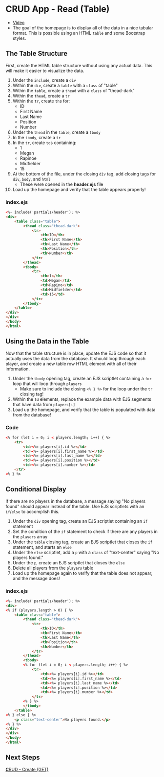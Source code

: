 # C**R**UD App - Read (Table)
- [Video](https://youtu.be/nC80SRCzRwU?t=367)
- The goal of the homepage is to display all of the data in a nice tabular format. This is possible using an HTML `table` and some Bootstrap styles.

## The Table Structure
First, create the HTML table structure without using any actual data. This will make it easier to visualize the data.

1. Under the `include`, create a `div`
1. Within the `div`, create a `table` with a `class` of "table"
1. Within the `table`, create a `thead` with a `class` of "thead-dark"
1. Within the `thead`, create a `tr`
1. Within the `tr`, create `th`s for:
    - ID
    - First Name
    - Last Name
    - Position
    - Number
1. Under the `thead` in the `table`, create a `tbody`
1. In the `tbody`, create a `tr`
1. In the `tr`, create `td`s containing:
    - 1
    - Megan
    - Rapinoe
    - Midfielder
    - 15
1. At the bottom of the file, under the closing `div` tag, add closing tags for `div`, `body`, and `html`
    - These were opened in the **header.ejs** file
1. Load up the homepage and verify that the table appears properly!

### **index.ejs**
```html
<%- include('partials/header'); %>
<div>
    <table class="table">
        <thead class="thead-dark">
            <tr>
                <th>ID</th>
                <th>First Name</th>
                <th>Last Name</th>
                <th>Position</th>
                <th>Number</th>
            </tr>
        </thead>
        <tbody>
            <tr>
                <th>1</th>
                <td>Megan</td>
                <td>Rapino</td>
                <td>Midfielder</td>
                <td>15</td>
            </tr>
        </tbody>
    </table>
</div>
</div>
</body>
</html>
```

## Using the Data in the Table
Now that the table structure is in place, update the EJS code so that it actually uses the data from the database. It should loop through each player, and create a new table row HTML element with all of their information.

1. Under the `tbody` opening tag, create an EJS scriptlet containing a `for` loop that will loop through `players`
    - Make sure to include the closing `<% } %>` for the loop under the `tr` closing tag!
1. Within the `td` elements, replace the example data with EJS segments that have data from `players[i]`
1. Load up the homepage, and verify that the table is populated with data from the database!

### Code
```html
<% for (let i = 0; i < players.length; i++) { %>
    <tr>
        <td><%= players[i].id %></td>
        <td><%= players[i].first_name %></td>
        <td><%= players[i].last_name %></td>
        <td><%= players[i].position %></td>
        <td><%= players[i].number %></td>
    </tr>
<% } %>
```

## Conditional Display
If there are no players in the database, a message saying "No players found" should appear instead of the table. Use EJS scriptlets with an `if`/`else` to accomplish this.

1. Under the `div` opening tag, create an EJS scriptlet containing an `if` statement
1. Set the condition of the `if` statement to check if there are any players in the `players` array
1. Under the `table` closing tag, create an EJS scriptlet that closes the `if` statement, and starts an `else`
1. Under the `else` scriptlet, add a `p` with a `class` of "text-center" saying "No players found."
1. Under the `p`, create an EJS scriptlet that closes the `else`
1. Delete all players from the `players` table
1. Load up the homepage again to verify that the table does not appear, and the message does!

### **index.ejs**
```html
<%- include('partials/header'); %>
<div>
<% if (players.length > 0) { %>
    <table class="table">
        <thead class="thead-dark">
            <tr>
                <th>ID</th>
                <th>First Name</th>
                <th>Last Name</th>
                <th>Position</th>
                <th>Number</th>
            </tr>
        </thead>
        <tbody>
        <% for (let i = 0; i < players.length; i++) { %>
            <tr>
                <td><%= players[i].id %></td>
                <td><%= players[i].first_name %></td>
                <td><%= players[i].last_name %></td>
                <td><%= players[i].position %></td>
                <td><%= players[i].number %></td>
            </tr>
        <% } %>
        </tbody>
    </table>
<% } else { %>
    <p class="text-center">No players found.</p>
<% } %>
</div>
</div>
</body>
</html>
```

## Next Steps
[**C**RUD - Create (GET)](CrudAppCreateGet.md)